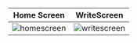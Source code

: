 
| Home Screen                                           | WriteScreen                                   |
| ----------------------------------------------------- | --------------------------------------------- |
| ![homescreen](https://github.com/HarshWavikar/Diary-App/assets/122421974/e3e793ae-323d-454c-99dd-7143fde6b726) | ![writescreen](https://github.com/HarshWavikar/Diary-App/assets/122421974/04ee63bb-0a29-488b-92a5-79dd2dca14f9) |



